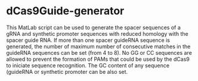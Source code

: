 # dCas9Guide-generator
This MatLab script can be used to generate the spacer sequences of a gRNA and synthetic promoter sequences with reduced homology with the spacer guide RNA. 
If more than one spacer guideRNA sequence is generated, the number of maximum number of consecutive matches in the guideRNA sequences can be set (from 4 to 8). 
No GG or CC sequences are allowed to prevent the formation of PAMs that could be used by the dCas9 to iniciate sequence recognition. 
The GC content of any sequence (guideRNA or synthetic promoter can be also set.
